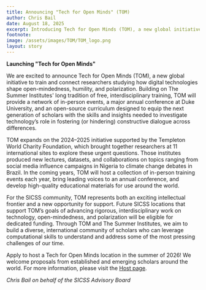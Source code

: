 ```yaml
---
title: Announcing "Tech for Open Minds" (TOM)
author: Chris Bail
date: August 18, 2025
excerpt: Introducing Tech for Open Minds (TOM), a new global initiative to train researchers studying how digital technologies influence open-mindedness, humility, and polarization. TOM will offer in-person summer institutes, an annual conference at Duke University, and an open-source curriculum to equip scholars with the skills to investigate technology's role in fostering constructive dialogue across differences.
footnote:
image: /assets/images/TOM/TOM_logo.png
layout: story
---
```


**Launching "Tech for Open Minds"**

We are excited to announce Tech for Open Minds (TOM), a new global initiative to train and connect researchers studying how digital technologies shape open-mindedness, humility, and polarization. Building on The Summer Institutes' long tradition of free, interdisciplinary training, TOM will provide a network of in-person events, a major annual conference at Duke University, and an open-source curriculum designed to equip the next generation of scholars with the skills and insights needed to investigate technology’s role in fostering (or hindering) constructive dialogue across differences.

TOM expands on the 2024–2025 initiative supported by the Templeton World Charity Foundation, which brought together researchers at 11 international sites to explore these urgent questions. Those institutes produced new lectures, datasets, and collaborations on topics ranging from social media influence campaigns in Nigeria to climate change debates in Brazil. In the coming years, TOM will host a collection of in-person training events each year, bring leading voices to an annual conference, and develop high-quality educational materials for use around the world.

For the SICSS community, TOM represents both an exciting intellectual frontier and a new opportunity for support. Future SICSS locations that support TOM’s goals of advancing rigorous, interdisciplinary work on technology, open-mindedness, and polarization will be eligible for dedicated funding. Through TOM and The Summer Institutes, we aim to build a diverse, international community of scholars who can leverage computational skills to understand and address some of the most pressing challenges of our time.

Apply to host a Tech for Open Minds location in the summer of 2026! We welcome proposals from established and emerging scholars around the world. For more information, please visit the [Host page](https://sicss.io/host). 

*Chris Bail on behalf of the SICSS Advisory Board*